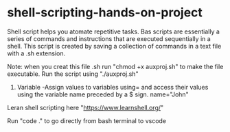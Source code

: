 # shell-scripting-hands-on-project

Shell script helps you atomate repetitive tasks. Bas scripts are essentially a series of commands and instructions that are executed sequentially in a shell. This script is created by saving a collection of commands in a text file with a   .sh extension.

Note: when you creat this file .sh run "chmod +x auxproj.sh" to make the file executable.
Run the script using "./auxproj.sh"

1. Variable -Assign values to variables using= and access their values using the variable name preceded by a $ sign.
name="John" 

Leran shell scripting here "https://www.learnshell.org/"

Run "code ." to go directly from bash terminal to vscode
